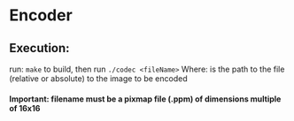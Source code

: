# Encoder
## Execution:
 run: ``
 make
 ``
 to build, then run 
 ``
 ./codec <fileName>
 ``
 Where: <fileName> is the path to the file (relative or absolute) to the image to be encoded
#### Important: filename must be a pixmap file (.ppm) of dimensions multiple of 16x16
